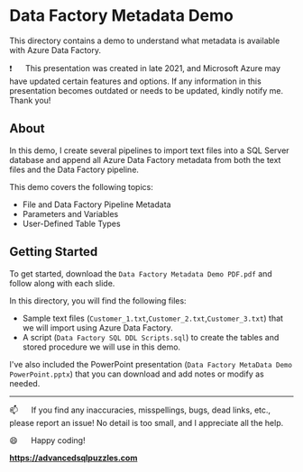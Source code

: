 # Data Factory Metadata Demo   

This directory contains a demo to understand what metadata is available with Azure Data Factory.  

:exclamation:&nbsp;&nbsp;&nbsp;&nbsp;&nbsp;&nbsp;This presentation was created in late 2021, and Microsoft Azure may have updated certain features and options. If any information in this presentation becomes outdated or needs to be updated, kindly notify me. Thank you!

## About

In this demo, I create several pipelines to import text files into a SQL Server database and append all Azure Data Factory metadata from both the text files 
and the Data Factory pipeline.

This demo covers the following topics:    
*  File and Data Factory Pipeline Metadata
*  Parameters and Variables
*  User-Defined Table Types

## Getting Started

To get started, download the `Data Factory Metadata Demo PDF.pdf` and follow along with each slide.

In this directory, you will find the following files:    
*  Sample text files (`Customer_1.txt`,`Customer_2.txt`,`Customer_3.txt`) that we will import using Azure Data Factory.
*  A script (`Data Factory SQL DDL Scripts.sql`) to create the tables and stored procedure we will use in this demo.

I've also included the PowerPoint presentation (`Data Factory MetaData Demo PowerPoint.pptx`) that you can download and add notes or modify as needed.

------------------------------------------------

:mailbox:&nbsp;&nbsp;&nbsp;&nbsp;&nbsp;&nbsp;If you find any inaccuracies, misspellings, bugs, dead links, etc., please report an issue!  No detail is too small, and I appreciate all the help.

:smile:&nbsp;&nbsp;&nbsp;&nbsp;&nbsp;&nbsp;Happy coding!

**https://advancedsqlpuzzles.com**  
